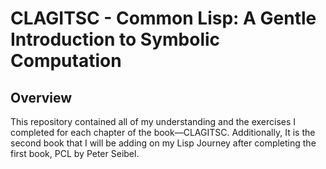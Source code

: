 # CLAGITSC - Common Lisp: A Gentle Introduction to Symbolic Computation

## Overview
This repository contained all of my understanding and the exercises I completed for each chapter of the book—CLAGITSC. Additionally, It is the second book that I will be adding on my Lisp Journey after completing the first book, PCL by Peter Seibel. 

